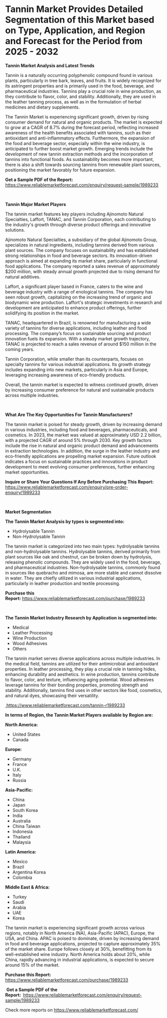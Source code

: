 <p><h1>Tannin Market Provides Detailed Segmentation of this Market based on Type, Application, and Region and Forecast for the Period from 2025 - 2032</h1></p><p><strong>Tannin Market Analysis and Latest Trends</strong></p>
<p><p>Tannin is a naturally occurring polyphenolic compound found in various plants, particularly in tree bark, leaves, and fruits. It is widely recognized for its astringent properties and is primarily used in the food, beverage, and pharmaceutical industries. Tannins play a crucial role in wine production, as they contribute to flavor, color, and stability. Additionally, they are used in the leather tanning process, as well as in the formulation of herbal medicines and dietary supplements.</p><p>The Tannin Market is experiencing significant growth, driven by rising consumer demand for natural and organic products. The market is expected to grow at a CAGR of 8.7% during the forecast period, reflecting increased awareness of the health benefits associated with tannins, such as their antioxidant and anti-inflammatory effects. Furthermore, the expansion of the food and beverage sector, especially within the wine industry, is anticipated to further boost market growth. Emerging trends include the development of new tannin extraction methods and the incorporation of tannins into functional foods. As sustainability becomes more important, there is also a shift towards sourcing tannins from renewable plant sources, positioning the market favorably for future expansion.</p></p>
<p><strong>Get a Sample PDF of the Report:&nbsp;</strong> <a href="https://www.reliablemarketforecast.com/enquiry/request-sample/1989233?utm_campaign=2758&utm_medium=2&utm_source=Github&utm_content=ia&utm_term=01042025&utm_id=tannin">https://www.reliablemarketforecast.com/enquiry/request-sample/1989233</a></p>
<p>&nbsp;</p>
<p><strong>Tannin Major Market Players</strong></p>
<p><p>The tannin market features key players including Ajinomoto Natural Specialties, Laffort, TANAC, and Tannin Corporation, each contributing to the industry's growth through diverse product offerings and innovative solutions.</p><p>Ajinomoto Natural Specialties, a subsidiary of the global Ajinomoto Group, specializes in natural ingredients, including tannins derived from various plant sources. The company focuses on sustainability and has established strong relationships in food and beverage sectors. Its innovation-driven approach is aimed at expanding its market share, particularly in functional food applications. The company reported a sales revenue of approximately $200 million, with steady annual growth projected due to rising demand for natural additives.</p><p>Laffort, a significant player based in France, caters to the wine and beverage industry with a range of enological tannins. The company has seen robust growth, capitalizing on the increasing trend of organic and biodynamic wine production. Laffort's strategic investments in research and development are anticipated to enhance product offerings, further solidifying its position in the market.</p><p>TANAC, headquartered in Brazil, is renowned for manufacturing a wide variety of tannins for diverse applications, including leather and food processing. The company’s focus on sustainable sourcing and product innovation fuels its expansion. With a steady market growth trajectory, TANAC is projected to reach a sales revenue of around $150 million in the coming years.</p><p>Tannin Corporation, while smaller than its counterparts, focuses on specialty tannins for various industrial applications. Its growth strategy includes expanding into new markets, particularly in Asia and Europe, leveraging increasing awareness of eco-friendly products.</p><p>Overall, the tannin market is expected to witness continued growth, driven by increasing consumer preference for natural and sustainable products across multiple industries.</p></p>
<p>&nbsp;</p>
<p><strong>What Are The Key Opportunities For Tannin Manufacturers?</strong></p>
<p><p>The tannin market is poised for steady growth, driven by increasing demand in various industries, including food and beverages, pharmaceuticals, and cosmetics. In 2023, the market was valued at approximately USD 2.2 billion, with a projected CAGR of around 5% through 2030. Key growth factors include the rise in natural and organic product demand and advancements in extraction technologies. In addition, the surge in the leather industry and eco-friendly applications are propelling market expansion. Future outlook indicates a focus on sustainable practices and innovations in product development to meet evolving consumer preferences, further enhancing market opportunities.</p></p>
<p><strong>Inquire or Share Your Questions If Any Before Purchasing This Report:</strong> <a href="https://www.reliablemarketforecast.com/enquiry/pre-order-enquiry/1989233?utm_campaign=2758&utm_medium=2&utm_source=Github&utm_content=ia&utm_term=01042025&utm_id=tannin">https://www.reliablemarketforecast.com/enquiry/pre-order-enquiry/1989233</a></p>
<p>&nbsp;</p>
<p><strong>Market Segmentation</strong></p>
<p><strong>The Tannin Market Analysis by types is segmented into:</strong></p>
<p><ul><li>Hydrolysable Tannin</li><li>Non-Hydrolysable Tannin</li></ul></p>
<p><p>The tannin market is categorized into two main types: hydrolysable tannins and non-hydrolysable tannins. Hydrolysable tannins, derived primarily from plant sources like oak and chestnut, can be broken down by hydrolysis, releasing phenolic compounds. They are widely used in the food, beverage, and pharmaceutical industries. Non-hydrolysable tannins, commonly found in sources like quebracho and mimosa, are more stable and cannot dissolve in water. They are chiefly utilized in various industrial applications, particularly in leather production and textile processing.</p></p>
<p><strong>Purchase this Report:&nbsp;</strong><a href="https://www.reliablemarketforecast.com/purchase/1989233?utm_campaign=2758&utm_medium=2&utm_source=Github&utm_content=ia&utm_term=01042025&utm_id=tannin">https://www.reliablemarketforecast.com/purchase/1989233</a></p>
<p>&nbsp;</p>
<p><strong>The Tannin Market Industry Research by Application is segmented into:</strong></p>
<p><ul><li>Medical</li><li>Leather Processing</li><li>Wine Production</li><li>Wood Adhesives</li><li>Others</li></ul></p>
<p><p>The tannin market serves diverse applications across multiple industries. In the medical field, tannins are utilized for their antimicrobial and antioxidant properties. In leather processing, they play a crucial role in tanning hides, enhancing durability and aesthetics. In wine production, tannins contribute to flavor, color, and texture, influencing aging potential. Wood adhesives leverage tannins for their bonding properties, promoting strength and stability. Additionally, tannins find uses in other sectors like food, cosmetics, and natural dyes, showcasing their versatility.</p></p>
<p><a href="https://www.reliablemarketforecast.com/tannin-r1989233?utm_campaign=2758&utm_medium=2&utm_source=Github&utm_content=ia&utm_term=01042025&utm_id=tannin">&nbsp;https://www.reliablemarketforecast.com/tannin-r1989233</a></p>
<p><strong>In terms of Region, the Tannin Market Players available by Region are:</strong></p>
<p>
    <p> <strong> North America: </strong>
        <ul>
            <li>United States</li>
            <li>Canada</li>
        </ul>
        </p> 
    <p> <strong> Europe: </strong>
        <ul>
            <li>Germany</li>
            <li>France</li>
            <li>U.K.</li>
            <li>Italy</li>
            <li>Russia</li>
        </ul>
        </p> 
    <p> <strong> Asia-Pacific: </strong>
        <ul>
            <li>China</li>
            <li>Japan</li>
            <li>South Korea</li>
            <li>India</li>
            <li>Australia</li>
            <li>China Taiwan</li>
            <li>Indonesia</li>
            <li>Thailand</li>
            <li>Malaysia</li>
        </ul>
        </p> 
    <p> <strong> Latin America: </strong>
        <ul>
            <li>Mexico</li>
            <li>Brazil</li>
            <li>Argentina Korea</li>
            <li>Colombia</li>
        </ul>
        </p> 
    <p> <strong> Middle East & Africa: </strong>
        <ul>
            <li>Turkey</li>
            <li>Saudi</li>
            <li>Arabia</li>
            <li>UAE</li>
            <li>Korea</li>
        </ul>
    </p>
    </p>
<p><p>The tannin market is experiencing significant growth across various regions, notably in North America (NA), Asia-Pacific (APAC), Europe, the USA, and China. APAC is poised to dominate, driven by increasing demand in food and beverage applications, projected to capture approximately 35% of the market share. Europe follows closely at 30%, benefitting from its well-established wine industry. North America holds about 20%, while China, rapidly advancing in industrial applications, is expected to secure around 15% of the market.</p></p>
<p><strong>Purchase this Report: </strong><a href="https://www.reliablemarketforecast.com/purchase/1989233?utm_campaign=2758&utm_medium=2&utm_source=Github&utm_content=ia&utm_term=01042025&utm_id=tannin">https://www.reliablemarketforecast.com/purchase/1989233</a></p>
<p>&nbsp;<strong>Get a Sample PDF of the Report:&nbsp;&nbsp;</strong><a href="https://www.reliablemarketforecast.com/enquiry/request-sample/1989233?utm_campaign=2758&utm_medium=2&utm_source=Github&utm_content=ia&utm_term=01042025&utm_id=tannin">https://www.reliablemarketforecast.com/enquiry/request-sample/1989233</a></p>
<p><strong></strong></p>
<p>Check more reports on <a href="https://www.reliablemarketforecast.com/?utm_campaign=2758&utm_medium=2&utm_source=Github&utm_content=ia&utm_term=01042025&utm_id=tannin">https://www.reliablemarketforecast.com/</a></p>